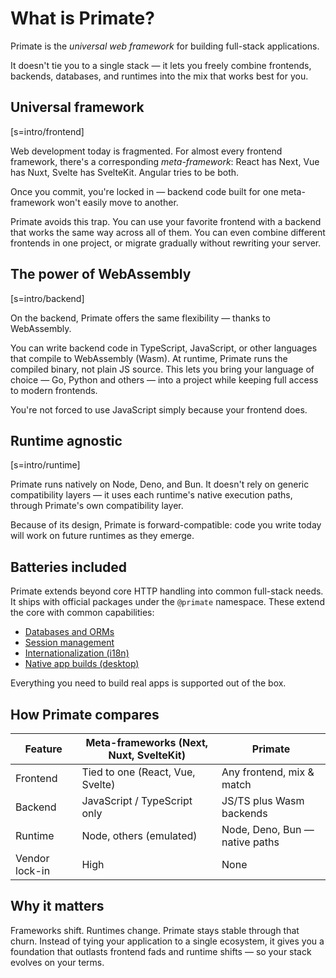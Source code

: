 # What is Primate?

Primate is the *universal web framework* for building full-stack applications.

It doesn't tie you to a single stack — it lets you freely combine frontends,
backends, databases, and runtimes into the mix that works best for you.

## Universal framework

[s=intro/frontend]

Web development today is fragmented. For almost every frontend framework,
there's a corresponding *meta-framework*: React has Next, Vue has Nuxt,
Svelte has SvelteKit. Angular tries to be both.

Once you commit, you're locked in — backend code built for one meta-framework
won't easily move to another.

Primate avoids this trap. You can use your favorite frontend with a backend that
works the same way across all of them. You can even combine different frontends
in one project, or migrate gradually without rewriting your server.

## The power of WebAssembly

[s=intro/backend]

On the backend, Primate offers the same flexibility — thanks to WebAssembly.

You can write backend code in TypeScript, JavaScript, or other languages that
compile to WebAssembly (Wasm). At runtime, Primate runs the compiled binary, not
plain JS source. This lets you bring your language of choice — Go, Python and
others — into a project while keeping full access to modern frontends.

You're not forced to use JavaScript simply because your frontend does.

## Runtime agnostic

[s=intro/runtime]

Primate runs natively on Node, Deno, and Bun. It doesn't rely on generic
compatibility layers — it uses each runtime's native execution paths, through
Primate's own compatibility layer.

Because of its design, Primate is forward-compatible: code you write today will
work on future runtimes as they emerge.

## Batteries included

Primate extends beyond core HTTP handling into common full-stack needs. It
ships with official packages under the `@primate` namespace. These extend the
core with common capabilities:

* [Databases and ORMs](/docs/stores)
* [Session management](/docs/sessions)
* [Internationalization (i18n)](/docs/i18n)
* [Native app builds (desktop)](/docs/desktop)

Everything you need to build real apps is supported out of the box.

## How Primate compares

| Feature        | Meta-frameworks (Next, Nuxt, SvelteKit) | Primate                         |
| ---------------| ----------------------------------------| --------------------------------|
| Frontend       | Tied to one (React, Vue, Svelte)        | Any frontend, mix & match       |
| Backend        | JavaScript / TypeScript only            | JS/TS plus Wasm backends |
| Runtime        | Node, others (emulated)                 | Node, Deno, Bun — native paths  |
| Vendor lock-in | High                                    | None                            |

## Why it matters

Frameworks shift. Runtimes change. Primate stays stable through that churn.
Instead of tying your application to a single ecosystem, it gives you a
foundation that outlasts frontend fads and runtime shifts — so your stack
evolves on your terms.
